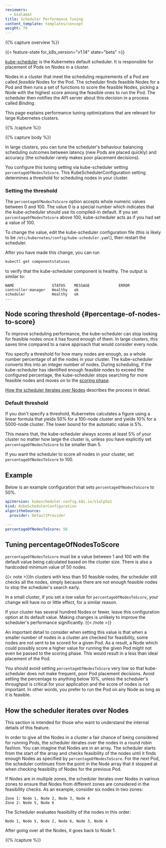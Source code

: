 ```yaml
---
reviewers:
  - bsalamat
title: Scheduler Performance Tuning
content_template: templates/concept
weight: 70
---
```


{{% capture overview %}}

{{< feature-state for_k8s_version="v1.14" state="beta" >}}

[kube-scheduler](/docs/concepts/scheduling/kube-scheduler/#kube-scheduler) is
the Kubernetes default scheduler. It is responsible for placement of Pods on
Nodes in a cluster.

Nodes in a cluster that meet the scheduling requirements of a Pod are called
_feasible_ Nodes for the Pod. The scheduler finds feasible Nodes for a Pod and
then runs a set of functions to score the feasible Nodes, picking a Node with
the highest score among the feasible ones to run the Pod. The scheduler then
notifies the API server about this decision in a process called _Binding_.

This page explains performance tuning optimizations that are relevant for large
Kubernetes clusters.

{{% /capture %}}

{{% capture body %}}

In large clusters, you can tune the scheduler's behaviour balancing scheduling
outcomes between latency (new Pods are placed quickly) and accuracy (the
scheduler rarely makes poor placement decisions).

You configure this tuning setting via kube-scheduler setting
`percentageOfNodesToScore`. This KubeSchedulerConfiguration setting determines a
threshold for scheduling nodes in your cluster.

### Setting the threshold

The `percentageOfNodesToScore` option accepts whole numeric values between 0
and 100. The value 0 is a special number which indicates that the kube-scheduler
should use its compiled-in default. If you set `percentageOfNodesToScore` above
100, kube-scheduler acts as if you had set a value of 100.

To change the value, edit the kube-scheduler configuration file (this is likely
to be `/etc/kubernetes/config/kube-scheduler.yaml`), then restart the scheduler.

After you have made this change, you can run

```bash
kubectl get componentstatuses
```

to verify that the kube-scheduler component is healthy. The output is similar
to:

```
NAME                 STATUS    MESSAGE             ERROR
controller-manager   Healthy   ok
scheduler            Healthy   ok
...
```

## Node scoring threshold {#percentage-of-nodes-to-score}

To improve scheduling performance, the kube-scheduler can stop looking for
feasible nodes once it has found enough of them. In large clusters, this saves
time compared to a naive approach that would consider every node.

You specify a threshold for how many nodes are enough, as a whole number
percentage of all the nodes in your cluster. The kube-scheduler converts this
into an integer number of nodes. During scheduling, if the kube-scheduler has
identified enough feasible nodes to exceed the configured percentage, the
kube-scheduler stops searching for more feasible nodes and moves on to the
[scoring phase](/docs/concepts/scheduling/kube-scheduler/#kube-scheduler-implementation).

[How the scheduler iterates over Nodes](#how-the-scheduler-iterates-over-nodes)
describes the process in detail.

### Default threshold

If you don't specify a threshold, Kubernetes calculates a figure using a linear
formula that yields 50% for a 100-node cluster and yields 10% for a 5000-node
cluster. The lower bound for the automatic value is 5%.

This means that, the kube-scheduler always scores at least 5% of your cluster no
matter how large the cluster is, unless you have explicitly set
`percentageOfNodesToScore` to be smaller than 5.

If you want the scheduler to score all nodes in your cluster, set
`percentageOfNodesToScore` to 100.

## Example

Below is an example configuration that sets `percentageOfNodesToScore` to 50%.

```yaml
apiVersion: kubescheduler.config.k8s.io/v1alpha1
kind: KubeSchedulerConfiguration
algorithmSource:
  provider: DefaultProvider

---
percentageOfNodesToScore: 50
```

## Tuning percentageOfNodesToScore

`percentageOfNodesToScore` must be a value between 1 and 100 with the default
value being calculated based on the cluster size. There is also a hardcoded
minimum value of 50 nodes.

{{< note >}}In clusters with less than 50 feasible nodes, the scheduler still
checks all the nodes, simply because there are not enough feasible nodes to stop
the scheduler's search early.

In a small cluster, if you set a low value for `percentageOfNodesToScore`, your
change will have no or little effect, for a similar reason.

If your cluster has several hundred Nodes or fewer, leave this configuration
option at its default value. Making changes is unlikely to improve the
scheduler's performance significantly. {{< /note >}}

An important detail to consider when setting this value is that when a smaller
number of nodes in a cluster are checked for feasibility, some nodes are not
sent to be scored for a given Pod. As a result, a Node which could possibly
score a higher value for running the given Pod might not even be passed to the
scoring phase. This would result in a less than ideal placement of the Pod.

You should avoid setting `percentageOfNodesToScore` very low so that
kube-scheduler does not make frequent, poor Pod placement decisions. Avoid
setting the percentage to anything below 10%, unless the scheduler's throughput
is critical for your application and the score of nodes is not important. In
other words, you prefer to run the Pod on any Node as long as it is feasible.

## How the scheduler iterates over Nodes

This section is intended for those who want to understand the internal details
of this feature.

In order to give all the Nodes in a cluster a fair chance of being considered
for running Pods, the scheduler iterates over the nodes in a round robin
fashion. You can imagine that Nodes are in an array. The scheduler starts from
the start of the array and checks feasibility of the nodes until it finds enough
Nodes as specified by `percentageOfNodesToScore`. For the next Pod, the
scheduler continues from the point in the Node array that it stopped at when
checking feasibility of Nodes for the previous Pod.

If Nodes are in multiple zones, the scheduler iterates over Nodes in various
zones to ensure that Nodes from different zones are considered in the
feasibility checks. As an example, consider six nodes in two zones:

```
Zone 1: Node 1, Node 2, Node 3, Node 4
Zone 2: Node 5, Node 6
```

The Scheduler evaluates feasibility of the nodes in this order:

```
Node 1, Node 5, Node 2, Node 6, Node 3, Node 4
```

After going over all the Nodes, it goes back to Node 1.

{{% /capture %}}
